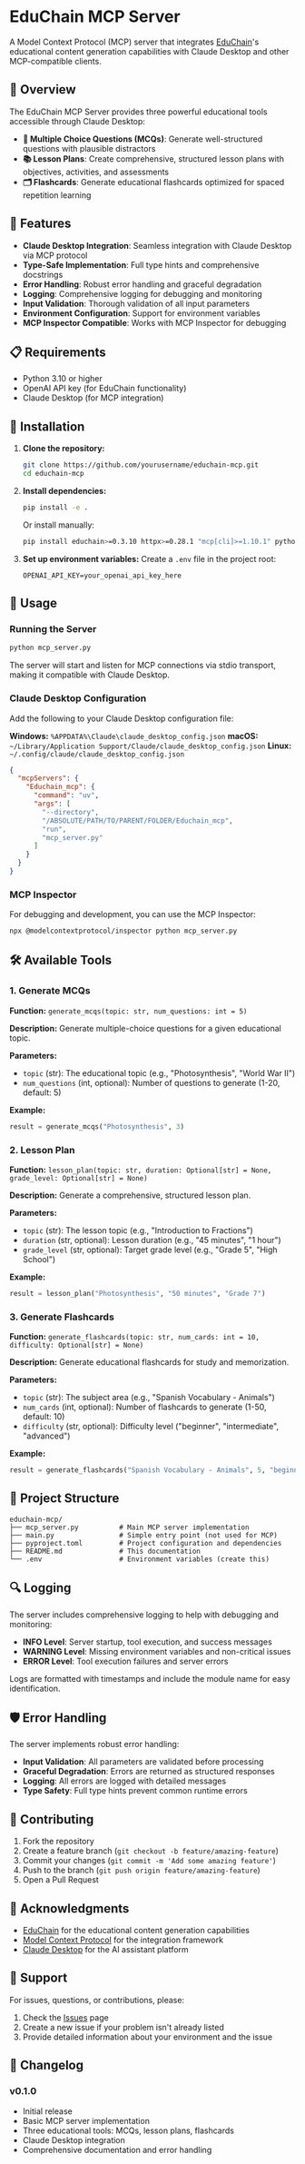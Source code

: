 # EduChain MCP Server

A Model Context Protocol (MCP) server that integrates [EduChain](https://github.com/satvik314/educhain)'s educational content generation capabilities with Claude Desktop and other MCP-compatible clients.

## 🎯 Overview

The EduChain MCP Server provides three powerful educational tools accessible through Claude Desktop:

- **📝 Multiple Choice Questions (MCQs)**: Generate well-structured questions with plausible distractors
- **📚 Lesson Plans**: Create comprehensive, structured lesson plans with objectives, activities, and assessments
- **🗂️ Flashcards**: Generate educational flashcards optimized for spaced repetition learning

## 🚀 Features

- **Claude Desktop Integration**: Seamless integration with Claude Desktop via MCP protocol
- **Type-Safe Implementation**: Full type hints and comprehensive docstrings
- **Error Handling**: Robust error handling and graceful degradation
- **Logging**: Comprehensive logging for debugging and monitoring
- **Input Validation**: Thorough validation of all input parameters
- **Environment Configuration**: Support for environment variables
- **MCP Inspector Compatible**: Works with MCP Inspector for debugging

## 📋 Requirements

- Python 3.10 or higher
- OpenAI API key (for EduChain functionality)
- Claude Desktop (for MCP integration)

## 🔧 Installation

1. **Clone the repository:**
   ```bash
   git clone https://github.com/yourusername/educhain-mcp.git
   cd educhain-mcp
   ```

2. **Install dependencies:**
   ```bash
   pip install -e .
   ```
   
   Or install manually:
   ```bash
   pip install educhain>=0.3.10 httpx>=0.28.1 "mcp[cli]>=1.10.1" python-dotenv
   ```

3. **Set up environment variables:**
   Create a `.env` file in the project root:
   ```env
   OPENAI_API_KEY=your_openai_api_key_here
   ```

## 🏃 Usage

### Running the Server

```bash
python mcp_server.py
```

The server will start and listen for MCP connections via stdio transport, making it compatible with Claude Desktop.

### Claude Desktop Configuration

Add the following to your Claude Desktop configuration file:

**Windows:** `%APPDATA%\Claude\claude_desktop_config.json`
**macOS:** `~/Library/Application Support/Claude/claude_desktop_config.json`
**Linux:** `~/.config/claude/claude_desktop_config.json`

```json
{
  "mcpServers": {
    "Educhain_mcp": {
      "command": "uv",
      "args": [
        "--directory",
        "/ABSOLUTE/PATH/TO/PARENT/FOLDER/Educhain_mcp",
        "run",
        "mcp_server.py"
      ]
    }
  }
}
```

### MCP Inspector

For debugging and development, you can use the MCP Inspector:

```bash
npx @modelcontextprotocol/inspector python mcp_server.py
```

## 🛠️ Available Tools

### 1. Generate MCQs

**Function:** `generate_mcqs(topic: str, num_questions: int = 5)`

**Description:** Generate multiple-choice questions for a given educational topic.

**Parameters:**
- `topic` (str): The educational topic (e.g., "Photosynthesis", "World War II")
- `num_questions` (int, optional): Number of questions to generate (1-20, default: 5)

**Example:**
```python
result = generate_mcqs("Photosynthesis", 3)
```

### 2. Lesson Plan

**Function:** `lesson_plan(topic: str, duration: Optional[str] = None, grade_level: Optional[str] = None)`

**Description:** Generate a comprehensive, structured lesson plan.

**Parameters:**
- `topic` (str): The lesson topic (e.g., "Introduction to Fractions")
- `duration` (str, optional): Lesson duration (e.g., "45 minutes", "1 hour")
- `grade_level` (str, optional): Target grade level (e.g., "Grade 5", "High School")

**Example:**
```python
result = lesson_plan("Photosynthesis", "50 minutes", "Grade 7")
```

### 3. Generate Flashcards

**Function:** `generate_flashcards(topic: str, num_cards: int = 10, difficulty: Optional[str] = None)`

**Description:** Generate educational flashcards for study and memorization.

**Parameters:**
- `topic` (str): The subject area (e.g., "Spanish Vocabulary - Animals")
- `num_cards` (int, optional): Number of flashcards to generate (1-50, default: 10)
- `difficulty` (str, optional): Difficulty level ("beginner", "intermediate", "advanced")

**Example:**
```python
result = generate_flashcards("Spanish Vocabulary - Animals", 5, "beginner")
```

## 📝 Project Structure

```
educhain-mcp/
├── mcp_server.py          # Main MCP server implementation
├── main.py                # Simple entry point (not used for MCP)
├── pyproject.toml         # Project configuration and dependencies
├── README.md              # This documentation
└── .env                   # Environment variables (create this)
```

## 🔍 Logging

The server includes comprehensive logging to help with debugging and monitoring:

- **INFO Level**: Server startup, tool execution, and success messages
- **WARNING Level**: Missing environment variables and non-critical issues
- **ERROR Level**: Tool execution failures and server errors

Logs are formatted with timestamps and include the module name for easy identification.

## 🛡️ Error Handling

The server implements robust error handling:

- **Input Validation**: All parameters are validated before processing
- **Graceful Degradation**: Errors are returned as structured responses
- **Logging**: All errors are logged with detailed messages
- **Type Safety**: Full type hints prevent common runtime errors

## 🤝 Contributing

1. Fork the repository
2. Create a feature branch (`git checkout -b feature/amazing-feature`)
3. Commit your changes (`git commit -m 'Add some amazing feature'`)
4. Push to the branch (`git push origin feature/amazing-feature`)
5. Open a Pull Request

## 🙏 Acknowledgments

- [EduChain](https://github.com/satvik314/educhain) for the educational content generation capabilities
- [Model Context Protocol](https://modelcontextprotocol.io/) for the integration framework
- [Claude Desktop](https://claude.ai/) for the AI assistant platform

## 📧 Support

For issues, questions, or contributions, please:

1. Check the [Issues](https://github.com/yourusername/educhain-mcp/issues) page
2. Create a new issue if your problem isn't already listed
3. Provide detailed information about your environment and the issue

## 🔄 Changelog

### v0.1.0
- Initial release
- Basic MCP server implementation
- Three educational tools: MCQs, lesson plans, flashcards
- Claude Desktop integration
- Comprehensive documentation and error handling
